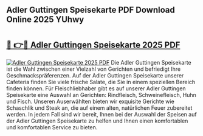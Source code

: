## Adler Guttingen Speisekarte PDF Download Online 2025 YUhwy

# <h2><a href="http://gca0irt.nevu.top/?p=Adler+Guttingen+Speisekarte">🔗 👉🔴 Adler Guttingen Speisekarte 2025 PDF</a></h2>

[![Adler Guttingen Speisekarte 2025 PDF](https://i.imgur.com/dBaPXMq.png)](http://gca0irt.nevu.top/?p=Adler+Guttingen+Speisekarte)
Die Adler Guttingen Speisekarte ist die Wahl zwischen einer Vielzahl von Gerichten und befriedigt Ihre Geschmackspräferenzen. Auf der Adler Guttingen Speisekarte unserer Cafeteria finden Sie viele frische Salate, die Sie in einem speziellen Bereich finden können. Für Fleischliebhaber gibt es auf unserer Adler Guttingen Speisekarte eine Auswahl an Gerichten: Rindfleisch, Schweinefleisch, Huhn und Fisch. Unseren Auserwählten bieten wir exquisite Gerichte wie Schaschlik und Steak an, die auf einem alten, natürlichen Feuer zubereitet werden. In jedem Fall sind wir bereit, Ihnen bei der Auswahl der Speisen auf der Adler Guttingen Speisekarte zu helfen und Ihnen einen komfortablen und komfortablen Service zu bieten.
